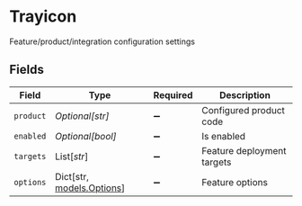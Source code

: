 # Trayicon

Feature/product/integration configuration settings


## Fields

| Field                                             | Type                                              | Required                                          | Description                                       |
| ------------------------------------------------- | ------------------------------------------------- | ------------------------------------------------- | ------------------------------------------------- |
| `product`                                         | *Optional[str]*                                   | :heavy_minus_sign:                                | Configured product code                           |
| `enabled`                                         | *Optional[bool]*                                  | :heavy_minus_sign:                                | Is enabled                                        |
| `targets`                                         | List[*str*]                                       | :heavy_minus_sign:                                | Feature deployment targets                        |
| `options`                                         | Dict[str, [models.Options](../models/options.md)] | :heavy_minus_sign:                                | Feature options                                   |